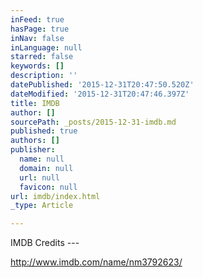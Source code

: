 ```yaml
---
inFeed: true
hasPage: true
inNav: false
inLanguage: null
starred: false
keywords: []
description: ''
datePublished: '2015-12-31T20:47:50.520Z'
dateModified: '2015-12-31T20:47:46.397Z'
title: IMDB
author: []
sourcePath: _posts/2015-12-31-imdb.md
published: true
authors: []
publisher:
  name: null
  domain: null
  url: null
  favicon: null
url: imdb/index.html
_type: Article

---
```

IMDB Credits ---

http://www.imdb.com/name/nm3792623/